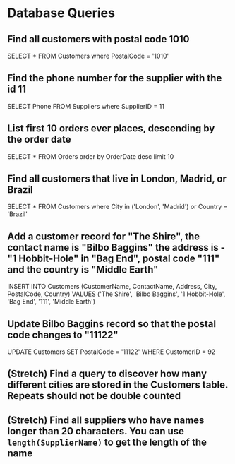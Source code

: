 # Database Queries

## Find all customers with postal code 1010
SELECT * FROM Customers where PostalCode = '1010'
## Find the phone number for the supplier with the id 11
SELECT Phone FROM Suppliers where SupplierID = 11
## List first 10 orders ever places, descending by the order date
SELECT * FROM Orders order by OrderDate desc limit 10
## Find all customers that live in London, Madrid, or Brazil
SELECT * FROM Customers where City in ('London', 'Madrid') or Country = 'Brazil'
## Add a customer record for "The Shire", the contact name is "Bilbo Baggins" the address is -"1 Hobbit-Hole" in "Bag End", postal code "111" and the country is "Middle Earth"
INSERT INTO Customers (CustomerName, ContactName, Address, City, PostalCode, Country) VALUES ('The Shire', 'Bilbo Baggins', '1 Hobbit-Hole', 'Bag End', '111', 'Middle Earth')
## Update Bilbo Baggins record so that the postal code changes to "11122"
UPDATE Customers SET PostalCode = '11122' WHERE CustomerID = 92
## (Stretch) Find a query to discover how many different cities are stored in the Customers table. Repeats should not be double counted

## (Stretch) Find all suppliers who have names longer than 20 characters. You can use `length(SupplierName)` to get the length of the name
